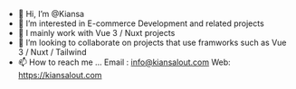 - 👋 Hi, I’m @Kiansa
- 👀 I’m interested in E-commerce Development and related projects
- 🌱 I mainly work with Vue 3 / Nuxt projects 
- 💞️ I’m looking to collaborate on projects that use framworks such as Vue 3 / Nuxt / Tailwind
- 📫 How to reach me ... 
Email : info@kiansalout.com
Web: https://kiansalout.com

<!---
Kiansa/Kiansa is a ✨ special ✨ repository because its `README.md` (this file) appears on your GitHub profile.
You can click the Preview link to take a look at your changes.
--->
